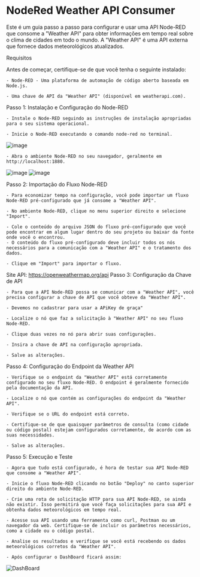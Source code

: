 # NodeRed Weather API Consumer

Este é um guia passo a passo para configurar e usar uma API Node-RED que consome a "Weather API" para obter informações em tempo real sobre o clima de cidades em todo o mundo. A "Weather API" é uma API externa que fornece dados meteorológicos atualizados.


Requisitos

Antes de começar, certifique-se de que você tenha o seguinte instalado:
    
    - Node-RED - Uma plataforma de automação de código aberto baseada em Node.js.

    - Uma chave de API da "Weather API" (disponível em weatherapi.com).

    

Passo 1: Instalação e Configuração do Node-RED
    
    - Instale o Node-RED seguindo as instruções de instalação apropriadas para o seu sistema operacional.

    - Inicie o Node-RED executando o comando node-red no terminal.
![image](https://github.com/abimaelgomez/ClimaTempo/assets/123669805/6f384e34-bf21-4710-9362-b0b19e17db06)

    - Abra o ambiente Node-RED no seu navegador, geralmente em http://localhost:1880.
![image](https://github.com/abimaelgomez/ClimaTempo/assets/123669805/f978e4e6-c05c-4677-bf37-c4a64c5f0ec8)
![image](https://github.com/abimaelgomez/ClimaTempo/assets/123669805/dc759af5-01cc-40bb-a4b2-1f8f55b64e10)



Passo 2: Importação do Fluxo Node-RED

    - Para economizar tempo na configuração, você pode importar um fluxo Node-RED pré-configurado que já consome a "Weather API".

    - No ambiente Node-RED, clique no menu superior direito e selecione "Import".

    - Cole o conteúdo do arquivo JSON do fluxo pré-configurado que você pode encontrar em algum lugar dentro do seu projeto ou baixar da fonte onde você o encontrou.
    - O conteúdo do fluxo pré-configurado deve incluir todos os nós necessários para a comunicação com a "Weather API" e o tratamento dos dados.

    - Clique em "Import" para importar o fluxo.

    
Site API: https://openweathermap.org/api 
Passo 3: Configuração da Chave de API
    
    - Para que a API Node-RED possa se comunicar com a "Weather API", você precisa configurar a chave de API que você obteve da "Weather API".
    
    - Devemos no cadastrar para usar a APiKey de graça"

    - Localize o nó que faz a solicitação à "Weather API" no seu fluxo Node-RED.

    - Clique duas vezes no nó para abrir suas configurações.

    - Insira a chave de API na configuração apropriada.

    - Salve as alterações.

Passo 4: Configuração do Endpoint da Weather API
    
    - Verifique se o endpoint da "Weather API" está corretamente configurado no seu fluxo Node-RED. O endpoint é geralmente fornecido pela documentação da API.

    - Localize o nó que contém as configurações do endpoint da "Weather API".

    - Verifique se o URL do endpoint está correto.

    - Certifique-se de que quaisquer parâmetros de consulta (como cidade ou código postal) estejam configurados corretamente, de acordo com as suas necessidades.

    - Salve as alterações.

    

Passo 5: Execução e Teste
    
    - Agora que tudo está configurado, é hora de testar sua API Node-RED que consome a "Weather API".

    - Inicie o fluxo Node-RED clicando no botão "Deploy" no canto superior direito do ambiente Node-RED.

    - Crie uma rota de solicitação HTTP para sua API Node-RED, se ainda não existir. Isso permitirá que você faça solicitações para sua API e obtenha dados meteorológicos em tempo real.

    - Acesse sua API usando uma ferramenta como curl, Postman ou um navegador da web. Certifique-se de incluir os parâmetros necessários, como a cidade ou o código postal.

    - Analise os resultados e verifique se você está recebendo os dados meteorológicos corretos da "Weather API".

    - Após configurar o DashBoard ficará assim:
![DashBoard](https://github.com/abimaelgomez/ClimaTempo/assets/123669805/c08ccef1-01d1-4276-b8dd-910ac42cc69d)

    
